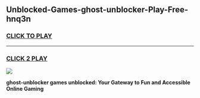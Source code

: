 
## Unblocked-Games-ghost-unblocker-Play-Free-hnq3n
<h3>
<a href="https://premium76.site?title=ghost-unblocker&ref=20M">CLICK TO PLAY</a></h3>
<hr>

<h3>
<a href="https://premium76.site?title=ghost-unblocker&ref=20M">CLICK 2 PLAY</a>
  
</h3>

<a href="https://premium76.site?title=ghost-unblocker&ref=19M"><img src="https://clearcache.store/games.png"></a>


**ghost-unblocker games unblocked: Your Gateway to Fun and Accessible Online Gaming**
